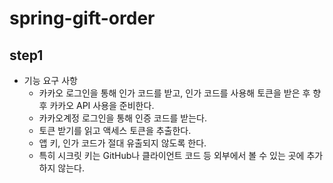 # spring-gift-order

## step1
- 기능 요구 사항
  - 카카오 로그인을 통해 인가 코드를 받고, 인가 코드를 사용해 토큰을 받은 후 향후 카카오 API 사용을 준비한다.
  - 카카오계정 로그인을 통해 인증 코드를 받는다.
  - 토큰 받기를 읽고 액세스 토큰을 추출한다.
  - 앱 키, 인가 코드가 절대 유출되지 않도록 한다.
  - 특히 시크릿 키는 GitHub나 클라이언트 코드 등 외부에서 볼 수 있는 곳에 추가하지 않는다.